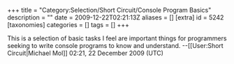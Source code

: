 +++
title = "Category:Selection/Short Circuit/Console Program Basics"
description = ""
date = 2009-12-22T02:21:13Z
aliases = []
[extra]
id = 5242
[taxonomies]
categories = []
tags = []
+++

This is a selection of basic tasks I feel are important things for programmers seeking to write console programs to know and understand. --[[User:Short Circuit|Michael Mol]] 02:21, 22 December 2009 (UTC)
